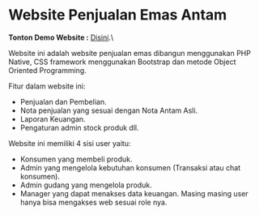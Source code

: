 # Website Penjualan Emas Antam

**Tonton Demo Website :** [Disini](https://youtu.be/ctp2srE1bP4).\

Website ini adalah website penjualan emas dibangun menggunakan PHP Native, CSS framework menggunakan Bootstrap dan metode Object Oriented Programming.

Fitur dalam website ini:
- Penjualan dan Pembelian.
- Nota penjualan yang sesuai dengan Nota Antam Asli.
- Laporan Keuangan.
- Pengaturan admin stock produk dll.

Website ini memiliki 4 sisi user yaitu:
- Konsumen yang membeli produk.
- Admin yang mengelola kebutuhan konsumen (Transaksi atau chat konsumen).
- Admin gudang yang mengelola produk.
- Manager yang dapat menakses data keuangan.
Masing masing user hanya bisa mengakses web sesuai role nya.

